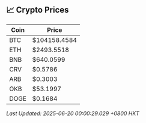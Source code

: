 ## 📈 Crypto Prices

| Coin | Price |
| ---- | ----- |
| BTC | $104158.4584 |
| ETH | $2493.5518 |
| BNB | $640.0599 |
| CRV | $0.5786 |
| ARB | $0.3003 |
| OKB | $53.1997 |
| DOGE | $0.1684 |

_Last Updated: 2025-06-20 00:00:29.029 +0800 HKT_